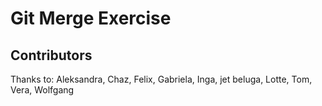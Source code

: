 # Git Merge Exercise

## Contributors

Thanks to: Aleksandra, Chaz, Felix, Gabriela, Inga, jet beluga, Lotte, Tom, Vera, Wolfgang
